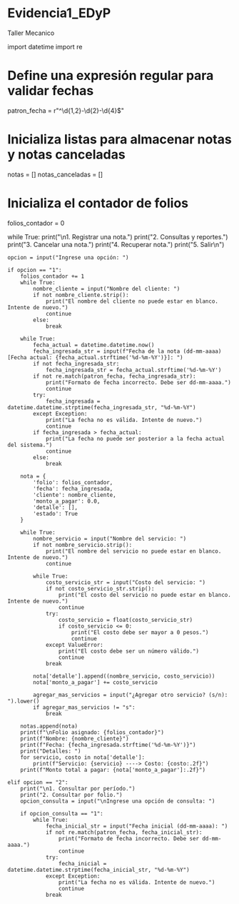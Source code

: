 # Evidencia1_EDyP
Taller Mecanico

import datetime
import re

# Define una expresión regular para validar fechas
patron_fecha = r"^\d{1,2}-\d{2}-\d{4}$"

# Inicializa listas para almacenar notas y notas canceladas
notas = []
notas_canceladas = []

# Inicializa el contador de folios
folios_contador = 0

while True:
    print("\n1. Registrar una nota.")
    print("2. Consultas y reportes.")
    print("3. Cancelar una nota.")
    print("4. Recuperar nota.")
    print("5. Salir\n")
    
    opcion = input("Ingrese una opción: ")

    if opcion == "1":
        folios_contador += 1
        while True:
            nombre_cliente = input("Nombre del cliente: ")
            if not nombre_cliente.strip():
                print("El nombre del cliente no puede estar en blanco. Intente de nuevo.")
                continue
            else:
                break

        while True:
            fecha_actual = datetime.datetime.now()
            fecha_ingresada_str = input(f"Fecha de la nota (dd-mm-aaaa) [Fecha actual: {fecha_actual.strftime('%d-%m-%Y')}]: ")
            if not fecha_ingresada_str:
                fecha_ingresada_str = fecha_actual.strftime('%d-%m-%Y')
            if not re.match(patron_fecha, fecha_ingresada_str):
                print("Formato de fecha incorrecto. Debe ser dd-mm-aaaa.")
                continue
            try:
                fecha_ingresada = datetime.datetime.strptime(fecha_ingresada_str, "%d-%m-%Y")
            except Exception:
                print("La fecha no es válida. Intente de nuevo.")
                continue
            if fecha_ingresada > fecha_actual:
                print("La fecha no puede ser posterior a la fecha actual del sistema.")
                continue
            else:
                break

        nota = {
            'folio': folios_contador,
            'fecha': fecha_ingresada,
            'cliente': nombre_cliente,
            'monto_a_pagar': 0.0,
            'detalle': [],
            'estado': True
        }

        while True:
            nombre_servicio = input("Nombre del servicio: ")
            if not nombre_servicio.strip():
                print("El nombre del servicio no puede estar en blanco. Intente de nuevo.")
                continue

            while True:
                costo_servicio_str = input("Costo del servicio: ")
                if not costo_servicio_str.strip():
                    print("El costo del servicio no puede estar en blanco. Intente de nuevo.")
                    continue
                try:
                    costo_servicio = float(costo_servicio_str)
                    if costo_servicio <= 0:
                        print("El costo debe ser mayor a 0 pesos.")
                        continue
                except ValueError:
                    print("El costo debe ser un número válido.")
                    continue
                break

            nota['detalle'].append((nombre_servicio, costo_servicio))
            nota['monto_a_pagar'] += costo_servicio

            agregar_mas_servicios = input("¿Agregar otro servicio? (s/n): ").lower()
            if agregar_mas_servicios != "s":
                break

        notas.append(nota)
        print(f"\nFolio asignado: {folios_contador}")
        print(f"Nombre: {nombre_cliente}")
        print(f"Fecha: {fecha_ingresada.strftime('%d-%m-%Y')}")
        print("Detalles: ")
        for servicio, costo in nota['detalle']:
            print(f"Servicio: {servicio} ----> Costo: {costo:.2f}")
        print(f"Monto total a pagar: {nota['monto_a_pagar']:.2f}")

    elif opcion == "2":
        print("\n1. Consultar por período.")
        print("2. Consultar por folio.")
        opcion_consulta = input("\nIngrese una opción de consulta: ")

        if opcion_consulta == "1":
            while True:
                fecha_inicial_str = input("Fecha inicial (dd-mm-aaaa): ")
                if not re.match(patron_fecha, fecha_inicial_str):
                    print("Formato de fecha incorrecto. Debe ser dd-mm-aaaa.")
                    continue
                try:
                    fecha_inicial = datetime.datetime.strptime(fecha_inicial_str, "%d-%m-%Y")
                except Exception:
                    print("La fecha no es válida. Intente de nuevo.")
                    continue
                break
